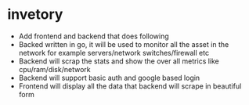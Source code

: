 # invetory
- Add frontend and backend that does following
- Backed written in go, it will be used to monitor all the asset in the network for example servers/network switches/firewall etc
- Backend will scrap the stats and show the over all metrics like cpu/ram/disk/network
- Backend will support basic auth and google based login
- Frontend will display all the data that backend will scrape in beautiful form
